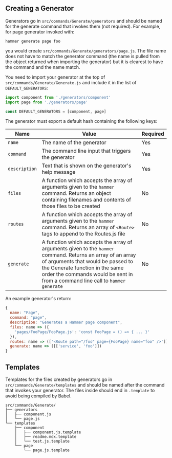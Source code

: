 ## Creating a Generator

Generators go in `src/commands/Generate/generators` and should be named for the generate command that invokes them (not required). For example, for page generator invoked with:

    hammer generate page foo

you would create `src/commands/Generate/generators/page.js`. The file name does not have to match the generator command (the name is pulled from the object returned when importing the generator) but it is clearest to have the command and the name match.

You need to import your generator at the top of `src/commands/Generate/Generate.js` and include it in the list of `DEFAULT_GENERATORS`:

```javascript
import component from './generators/component'
import page from './generators/page'

const DEFAULT_GENERATORS = [component, page]
```

The generator must export a default hash containing the following keys:

| Name          | Value                                                                                                                                                                                                                                                                | Required |
| ------------- | -------------------------------------------------------------------------------------------------------------------------------------------------------------------------------------------------------------------------------------------------------------------- | -------- |
| `name`        | The name of the generator                                                                                                                                                                                                                                            | Yes      |
| `command`     | The command line input that triggers the generator                                                                                                                                                                                                                   | Yes      |
| `description` | Text that is shown on the generator's help message                                                                                                                                                                                                                   | Yes      |
| `files`       | A function which accepts the array of arguments given to the `hammer` command. Returns an object containing filenames and contents of those files to be created                                                                                                      | No       |
| `routes`      | A function which accepts the array of arguments given to the `hammer` command. Returns an array of `<Route>` tags to append to the Routes.js file                                                                                                                    | No       |
| `generate`    | A function which accepts the array of arguments given to the `hammer` command. Returns an array of an array of arguments that would be passed to the Generate function in the same order the commands would be sent in from a command line call to `hammer generate` | No       |

An example generator's return:

```javascript
{
  name: "Page",
  command: "page",
  description: "Generates a Hammer page component",
  files: name => ({
    'pages/FooPage/FooPage.js': 'const FooPage = () => { ... }'
  }),
  routes: name => (['<Route path="/foo" page={FooPage} name="foo" />']),
  generate: name => ([['service', 'foo']])
}
```

## Templates

Templates for the files created by generators go in `src/commands/Generate/templates` and should be named after the command that invokes your generator. The files inside should end in `.template` to avoid being compiled by Babel.

    src/commands/Generate/
    ├── generators
    │   ├── component.js
    │   └── page.js
    └── templates
        ├── component
        │   ├── component.js.template
        │   ├── readme.mdx.template
        │   └── test.js.template
        └── page
            └── page.js.template
